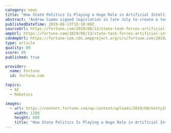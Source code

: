 ```yaml
---
category: news
title: "How State Politics Is Playing a Huge Role in Artificial Intelligence: Eye on A.I."
abstract: "Andrew Cuomo signed legislation in late July to create a temporary state commission that will examine how artificial intelligence ... behind innovation like robotics and facial recognition ..."
publishedDateTime: 2019-08-13T15:10:00Z
sourceUrl: https://fortune.com/2019/08/13/state-task-forces-artificial-intelligence/
ampUrl: https://fortune.com/2019/08/13/state-task-forces-artificial-intelligence/amp/
cdnAmpUrl: https://fortune-com.cdn.ampproject.org/c/s/fortune.com/2019/08/13/state-task-forces-artificial-intelligence/amp/
type: article
quality: 89
score: 89
published: true

provider:
  name: Fortune
  id: fortune.com

topics:
  - AI
  - Robotics

images:
  - url: https://content.fortune.com/wp-content/uploads/2019/08/GettyImages-959152340.jpg?resize=1200,600
    width: 1200
    height: 600
    title: "How State Politics Is Playing a Huge Role in Artificial Intelligence: Eye on A.I."
---
```

